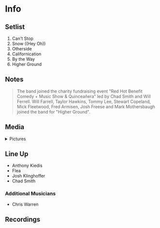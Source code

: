# Info

## Setlist

1. Can't Stop
2. Snow ((Hey Oh))
3. Otherside
4. Californication
5. By the Way
6. Higher Ground

## Notes

> The band joined the charity fundraising event "Red Hot Benefit Comedy + Music Show & Quinceañera" led by Chad Smith and Will Ferrell. Will Farrell, Taylor Hawkins, Tommy Lee, Stewart Copeland, Mick Fleetwood, Fred Armisen, Josh Freese and Mark Mothersbaugh joined the band for "Higher Ground".

## Media 

<details>
  <summary>Pictures</summary>
  <!--<img alt="Setlist" title="Setlist" src="_.jpg" height="200" />
  <img alt="Clipping" title="Clipping" src="_.jpg" height="200" />
  <img alt="Flyer" title="Flyer" src="_.jpg" height="200" />-->
</details>

## Line Up

* Anthony Kiedis
* Flea
* Josh Klinghoffer
* Chad Smith

### Additional Musicians

* Chris Warren

## Recordings

